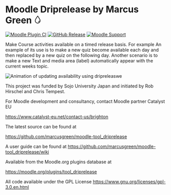 # Moodle Driprelease by Marcus Green ![Alt text](./pix/icon.png?raw=true "Drip release")

[![Moodle Plugin CI](https://github.com/marcusgreen/moodle-tool_driprelease/actions/workflows/moodle-ci.yml/badge.svg)](https://github.com/marcusgreen/moodle-tool_driprelease/actions/workflows/moodle-ci.yml) [![GitHub Release](https://img.shields.io/github/release/marcusgreen/moodle-tool_driprelease.svg)](https://github.com/marcusgreen//moodle-qtype_gapfill/releases)
[![Moodle Support](https://img.shields.io/badge/Moodle-%3E%3D%205.0-blue)](https://github.com/marcusgreen/moodle-tool_driprelease/actions)

Make Course activities available on a timed release basis. For example An example of its use is to make a new quiz become available each  day and then replaced by a new quiz on the following day. Another scenario is to make a new Text and media area (label) automatically appear with the current weeks topic.


![Animation of updating availability using dripreleaswe](./docs/images/driprelease_demo.gif)

This project was funded by Sojo University Japan and initiated by Rob Hirschel and Chris Tempest.

For Moodle development and consultancy, contact Moodle partner Catalyst EU

https://www.catalyst-eu.net/contact-us/brighton


The latest source can be found at

https://github.com/marcusgreen/moodle-tool_driprelease

A user guide can be found at
https://github.com/marcusgreen/moodle-tool_driprelease/wiki

Available from the Moodle.org plugins database at

https://moodle.org/plugins/tool_driprelease


All code available under the GPL License https://www.gnu.org/licenses/gpl-3.0.en.html
